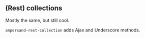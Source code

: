##  (Rest) collections

Mostly the same, but still cool.

`ampersand-rest-collection` adds Ajax and Underscore methods.
